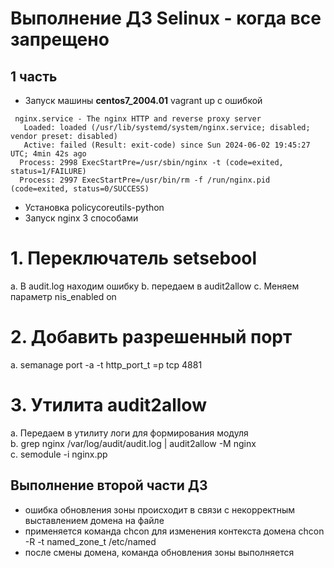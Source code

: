 # Выполнение ДЗ Selinux - когда все запрещено
## 1 часть
- Запуск машины **centos7_2004.01** vagrant up с ошибкой
```
 nginx.service - The nginx HTTP and reverse proxy server
   Loaded: loaded (/usr/lib/systemd/system/nginx.service; disabled; vendor preset: disabled)
   Active: failed (Result: exit-code) since Sun 2024-06-02 19:45:27 UTC; 4min 42s ago
  Process: 2998 ExecStartPre=/usr/sbin/nginx -t (code=exited, status=1/FAILURE)
  Process: 2997 ExecStartPre=/usr/bin/rm -f /run/nginx.pid (code=exited, status=0/SUCCESS)

```
- Установка policycoreutils-python
- Запуск nginx 3 способами
# 1. Переключатель setsebool
a. В audit.log находим ошибку 
b. передаем в audit2allow 
c. Меняем параметр nis_enabled on 
# 2. Добавить разрешенный порт
а. semanage port -a -t http_port_t =p tcp 4881  
# 3. Утилита audit2allow  
a. Передаем в утилиту логи для формирования модуля  
b. grep nginx /var/log/audit/audit.log | audit2allow -M nginx  
c. semodule -i nginx.pp  
## Выполнение второй части ДЗ

- ошибка обновления зоны происходит в связи с некорректным выставлением домена на файле
- применяется команда chcon для изменения контекста домена chcon -R -t named_zone_t /etc/named
- после смены домена, команда обновления зоны выполняется 


